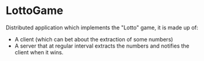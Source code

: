 # LottoGame
Distributed application which implements the "Lotto" game, it is made up of:
* A client (which can bet about the extraction of some numbers)
* A server that at regular interval extracts the numbers and notifies the client when it wins.
